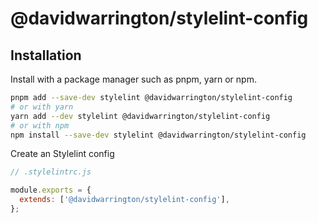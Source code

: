 # @davidwarrington/stylelint-config

## Installation

Install with a package manager such as pnpm, yarn or npm.

```bash
pnpm add --save-dev stylelint @davidwarrington/stylelint-config
# or with yarn
yarn add --dev stylelint @davidwarrington/stylelint-config
# or with npm
npm install --save-dev stylelint @davidwarrington/stylelint-config
```

Create an Stylelint config

```js
// .stylelintrc.js

module.exports = {
  extends: ['@davidwarrington/stylelint-config'],
};
```
